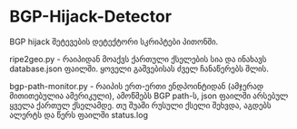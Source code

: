 # BGP-Hijack-Detector

BGP hijack შეტევების დეტექტორი სკრიპტები პითონში.

ripe2geo.py - რაიპიდან მოაქვს ქართული ქსელების სია და ინახავს database.json ფაილში. ყოველი გაშვებისას ძველ ჩანაწერებს შლის.

bgp-path-monitor.py - რაიპის ერთ-ერთი ენდპოინტიდან (ამჯერად მითითებულია ამერიკული), ამოწმებს BGP path-ს, json ფაილში არსებულ ყველა ქართულ ქსელამდე. თუ შუაში რუსული ქსელი შეხვდა, აგდებს ალერტს და წერს ფაილში status.log
